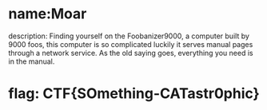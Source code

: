 # name:Moar
description: Finding yourself on the Foobanizer9000, a computer built by 9000 foos, this computer is so complicated luckily it serves manual pages through a network service. As the old saying goes, everything you need is in the manual.

# flag: CTF{SOmething-CATastr0phic}